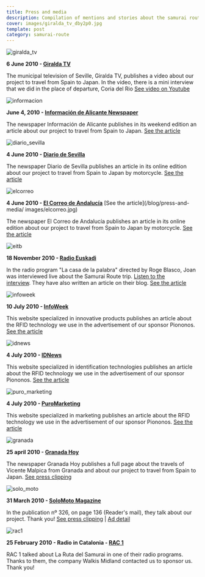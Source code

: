 ```yaml
---
title: Press and media
description: Compilation of mentions and stories about the samurai route in the media
cover: images/giralda_tv_dby2p0.jpg
template: post
category: samurai-route
---
```


![giralda_tv](/blog/press-and-media/images/giralda_tv_dby2p0.jpg)

**6 June 2010 - [Giralda TV](http://www.giraldatv.es)**

The municipal television of Seville, Giralda TV, publishes a video about our project to travel from Spain to Japan. In the video, there is a mini interview that we did in the place of departure, Coria del Rio [See video on Youtube](http://www.youtube.com/watch?v=mDsD1S7m3_A "See press clipping")

![informacion](/blog/press-and-media/images/informacion.jpg)

**June 4, 2010 - [Información de Alicante Newspaper](http://www.diarioinformacion.es)**

The newspaper Información de Alicante publishes in its weekend edition an article about our project to travel from Spain to Japan. [See the article](http://www.diarioinformacion.com/fin-semana/2010/05/31/a-fondo/reportajes/ruta-samurai/5365.html "See the article")

![diario_sevilla](/blog/press-and-media/images/diario_sevilla.jpg)

**4 June 2010 - [Diario de Sevilla](http://www.diariodesevilla.es)**

The newspaper Diario de Sevilla publishes an article in its online edition about our project to travel from Spain to Japan by motorcycle. [See the article](http://www.diariodesevilla.es/article/sevilla/717159/japon/gran/salto.html "See the article")

![elcorreo](/blog/press-and-media/images/elcorreo.jpg)

**4 June 2010 - [El Correo de Andalucía](http://www.elcorreoweb.es)** [See the article](/blog/press-and-media/ images/elcorreo.jpg)

The newspaper El Correo de Andalucía publishes an article in its online edition about our project to travel from Spain to Japan by motorcycle. [See the article](http://www.elcorreoweb.es/095907/samurais/dejan/coria/rio/motocicleta "See the article")

![eitb](/blog/press-and-media/images/eitb.jpg)

**18 November 2010 - [Radio Euskadi](http://www.eitb.com)**

In the radio program "La casa de la palabra" directed by Roge Blasco, Joan was interviewed live about the Samurai Route trip. [Listen to the interview](/blog/press-and-media/images/radio_euskadi.mp3). They have also written an article on their blog. [See the article](http://www.blogseitb.com/rogeblasco/2010/11/21/joan-mira-%E2%80%9Cla-ruta-del-samurai%E2%80%9D-en-moto-desde-coria-del-rio-en-sevilla-hasta-sendai-en-japon-tras-los-pasos-de-hasekura-tsunenaga/ "See the article")

![infoweek](/blog/press-and-media/images/infoweek.jpg)

**10 July 2010 - [InfoWeek](http://www.infoweek.biz)**

This website specialized in innovative products publishes an article about the RFID technology we use in the advertisement of our sponsor Piononos. [See the article](http://www.infoweek.biz/la/2010/06/los-anuncios-comienzan-a-incorporar-la-tecnologia-rfid/ "See the article")

![idnews](/blog/press-and-media/images/idnews.jpg)

**4 July 2010 - [IDNews](http://www.idnoticias.com)**

This website specialized in identification technologies publishes an article about the RFID technology we use in the advertisement of our sponsor Piononos. [See the article](http://www.idnoticias.com/2010/06/14/los-anuncios-comienzan-a-incorporar-la-tecnologia-rfid "See the article")

![puro_marketing](/blog/press-and-media/images/puro_marketing.jpg)

**4 July 2010 - [PuroMarketing](http://www.puromarketing.com)**

This website specialized in marketing publishes an article about the RFID technology we use in the advertisement of our sponsor Piononos. [See the article](http://www.puromarketing.com/12/7418/el-marketing-ya-incorpora-tecnologia-rfid.html "See the article")

![granada](/blog/press-and-media/images/granada.jpg)

**25 april 2010 - [Granada Hoy](http://www.granadahoy.com)**

The newspaper Granada Hoy publishes a full page about the travels of Vicente Malpica from Granada and about our project to travel from Spain to Japan. [See press clipping](/blog/press-and-media/images/diario_granada.jpg "See press clipping")

![solo_moto](/blog/press-and-media/images/solo_moto.jpg)

**31 March 2010 - [SoloMoto Magazine](http://www.solomoto30.com)**

In the publication nº 326, on page 136 (Reader's mail), they talk about our project. Thank you! [ See press clipping](/blog/press-and-media/images/solomoto_lector2.jpg "See press clipping") | [Ad detail](/blog/press-and-media/images/solomoto_lector1.jpg "Ad detail")

![rac1](/blog/press-and-media/images/rac1.jpg)

**25 February 2010 - Radio in Catalonia - [RAC 1](http://www.rac1.org)**

RAC 1 talked about La Ruta del Samurai in one of their radio programs. Thanks to them, the company Walkis Midland contacted us to sponsor us. Thank you!
